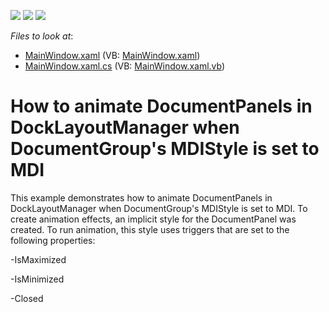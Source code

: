 <!-- default badges list -->
![](https://img.shields.io/endpoint?url=https://codecentral.devexpress.com/api/v1/VersionRange/128642930/12.1.6%2B)
[![](https://img.shields.io/badge/Open_in_DevExpress_Support_Center-FF7200?style=flat-square&logo=DevExpress&logoColor=white)](https://supportcenter.devexpress.com/ticket/details/E4192)
[![](https://img.shields.io/badge/📖_How_to_use_DevExpress_Examples-e9f6fc?style=flat-square)](https://docs.devexpress.com/GeneralInformation/403183)
<!-- default badges end -->
<!-- default file list -->
*Files to look at*:

* [MainWindow.xaml](./CS/DocumentGroup_MDI_Ex/MainWindow.xaml) (VB: [MainWindow.xaml](./VB/DocumentGroup_MDI_Ex/MainWindow.xaml))
* [MainWindow.xaml.cs](./CS/DocumentGroup_MDI_Ex/MainWindow.xaml.cs) (VB: [MainWindow.xaml.vb](./VB/DocumentGroup_MDI_Ex/MainWindow.xaml.vb))
<!-- default file list end -->
# How to animate DocumentPanels in DockLayoutManager when DocumentGroup's MDIStyle is set to MDI


<p>This example demonstrates how to animate DocumentPanels in DockLayoutManager when DocumentGroup's MDIStyle is set to MDI. To create animation effects, an implicit style for the DocumentPanel was created. To run animation, this style uses triggers that are set to the following properties:</p><p>-IsMaximized</p><p>-IsMinimized</p><p>-Closed</p>

<br/>



